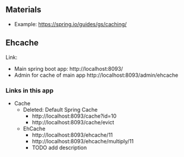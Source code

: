 ## Materials
- Example: https://spring.io/guides/gs/caching/
## Ehcache
Link:
- Main spring boot app: http://localhost:8093/
- Admin for cache of main app http://localhost:8093/admin/ehcache

### Links in this app

 - Cache
    - Deleted: Default Spring Cache
        - http://localhost:8093/cache?id=10
        - http://localhost:8093/cache/evict
    - EhCache
        - http://localhost:8093/ehcache/11
        - http://localhost:8093/ehcache/multiply/11
        - TODO add description
